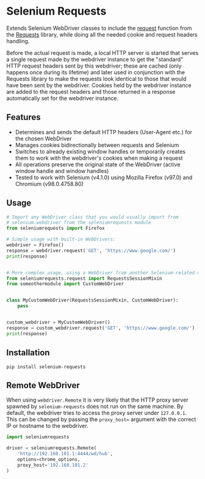 Selenium Requests
=================
Extends Selenium WebDriver classes to include the
[request](http://docs.python-requests.org/en/latest/api/#requests.request) function from the
[Requests](http://python-requests.org/) library, while doing all the needed cookie and request headers handling.

Before the actual request is made, a local HTTP server is started that serves a single request made by the webdriver
instance to get the "standard" HTTP request headers sent by this webdriver; these are cached (only happens once during
its lifetime) and later used in conjunction with the Requests library to make the requests look identical to those that
would have been sent by the webdriver. Cookies held by the webdriver instance are added to the request headers and those
returned in a response automatically set for the webdriver instance.


Features
--------
 * Determines and sends the default HTTP headers (User-Agent etc.) for the chosen WebDriver
 * Manages cookies bidirectionally between requests and Selenium
 * Switches to already existing window handles or temporarily creates them to work with the webdriver's cookies when
   making a request
 * All operations preserve the original state of the WebDriver (active window handle and window handles)
 * Tested to work with Selenium (v4.1.0) using Mozilla Firefox (v97.0) and Chromium (v98.0.4758.80)


Usage
-----
```python
# Import any WebDriver class that you would usually import from
# selenium.webdriver from the seleniumrequests module
from seleniumrequests import Firefox

# Simple usage with built-in WebDrivers:
webdriver = Firefox()
response = webdriver.request('GET', 'https://www.google.com/')
print(response)


# More complex usage, using a WebDriver from another Selenium-related module:
from seleniumrequests.request import RequestsSessionMixin
from someothermodule import CustomWebDriver


class MyCustomWebDriver(RequestsSessionMixin, CustomWebDriver):
    pass


custom_webdriver = MyCustomWebDriver()
response = custom_webdriver.request('GET', 'https://www.google.com/')
print(response)
```


Installation
------------
```pip install selenium-requests```


Remote WebDriver
----------------
When using `webdriver.Remote` it is very likely that the HTTP proxy server spawned by `selenium-requests` does not run
on the same machine. By default, the webdriver tries to access the proxy server under `127.0.0.1`. This can be changed
by passing the `proxy_host=` argument with the correct IP or hostname to the webdriver.

```python
import seleniumrequests

driver = seleniumrequests.Remote(
    'http://192.168.101.1:4444/wd/hub',
    options=chrome_options,
    proxy_host='192.168.101.2'
)
```
